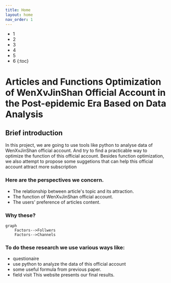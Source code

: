 ```yaml
---
title: Home
layout: home
nav_order: 1
---
```


- 1
- 2
- 3
- 4
- 5
- 6
{:toc}

# Articles and Functions Optimization of WenXvJinShan Official Account in the Post-epidemic Era Based on Data Analysis

## Brief introduction
In this project, we are going to use tools like python to analyse data of WenXvJinShan official account. And try to find a practicable way to optimize 
the function of this official account. Besides function optimization, we also attempt to propose some suggetions that can help this official account 
attract more subscription
### Here are the perspectives we concern.
- The relationship between article's topic and its attraction.
- The function of WenXvJinShan official account.
- The users' preference of articles content.

### Why these?

```mermaid
graph
    Factors-->Follwers
    Factors-->Channels
```

### To do these research we use various ways like:
- questionaire
- use python to analyze the data of this official account
- some useful formula from previous paper.
- field visit
This website presents our final results.

